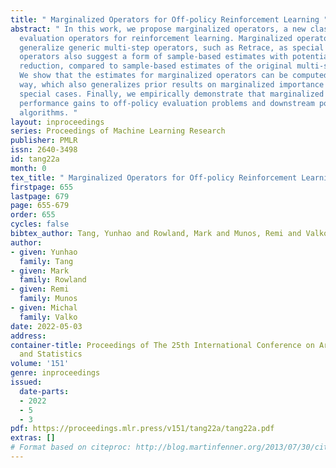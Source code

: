 ```yaml
---
title: " Marginalized Operators for Off-policy Reinforcement Learning "
abstract: " In this work, we propose marginalized operators, a new class of off-policy
  evaluation operators for reinforcement learning. Marginalized operators strictly
  generalize generic multi-step operators, such as Retrace, as special cases. Marginalized
  operators also suggest a form of sample-based estimates with potential variance
  reduction, compared to sample-based estimates of the original multi-step operators.
  We show that the estimates for marginalized operators can be computed in a scalable
  way, which also generalizes prior results on marginalized importance sampling as
  special cases. Finally, we empirically demonstrate that marginalized operators provide
  performance gains to off-policy evaluation problems and downstream policy optimization
  algorithms. "
layout: inproceedings
series: Proceedings of Machine Learning Research
publisher: PMLR
issn: 2640-3498
id: tang22a
month: 0
tex_title: " Marginalized Operators for Off-policy Reinforcement Learning "
firstpage: 655
lastpage: 679
page: 655-679
order: 655
cycles: false
bibtex_author: Tang, Yunhao and Rowland, Mark and Munos, Remi and Valko, Michal
author:
- given: Yunhao
  family: Tang
- given: Mark
  family: Rowland
- given: Remi
  family: Munos
- given: Michal
  family: Valko
date: 2022-05-03
address:
container-title: Proceedings of The 25th International Conference on Artificial Intelligence
  and Statistics
volume: '151'
genre: inproceedings
issued:
  date-parts:
  - 2022
  - 5
  - 3
pdf: https://proceedings.mlr.press/v151/tang22a/tang22a.pdf
extras: []
# Format based on citeproc: http://blog.martinfenner.org/2013/07/30/citeproc-yaml-for-bibliographies/
---
```

